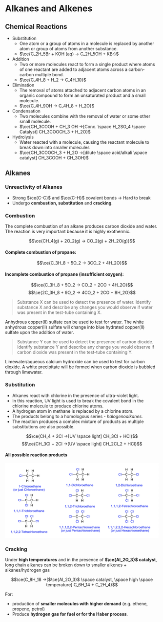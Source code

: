 # Alkanes and Alkenes

## Chemical Reactions

- Substitution
    * One atom or a group of atoms in a molecule is replaced by another atom or group of atoms from another substance.
    * $\ce{C_2H_5Br + KOH (aq) -> C_2H_5OH + KBr}$
- Addition
    * Two or more molecules react to form a single product where atoms of one reactant are added to adjacent atoms across a carbon-carbon multiple bond.
    * $\ce{C_4H_8 + H_2 -> C_4H_10}$
- Elimination
    * The removal of atoms attached to adjacent carbon atoms in an organic compound to form an unsaturated product and a small molecule.
    * $\ce{C_4H_9OH -> C_4H_8 + H_2O}$
- Condensation
    * Two molecules combine with the removal of water or some other small molecule.
    * $\ce{CH_3COOH + CH_3 OH ->[Conc. \space H_2SO_4 \space Catalyst] CH_3COOCH_3 + H_2O}$
- Hydrolysis
    * Water reacted with a molecule, causing the reactant molecule to break down into smaller molecules
    * $\ce{CH_3COOCH_3 + H_2O ->[dilute \space acid/alkali \space catalyst] CH_3COOH + CH_3OH}$

## Alkanes

### Unreactivity of Alkanes

- Strong $\ce{C-C}$ and $\ce{C-H}$ covalent bonds &rarr; Hard to break
- Undergo __combustion, substitution__ and __cracking__.

### Combustion

The complete combustion of an alkane produces carbon dioxide and water. The reaction is very important because it is highly exothermic.

$$\ce{CH_4(g) + 2O_2(g) -> CO_2(g) + 2H_2O(g)}$$

#### Complete combustion of propane:

$$\ce{C_3H_8 + 5O_2 -> 3CO_2 + 4H_2O}$$

#### Incomplete combustion of propane (insufficient oxygen):

$$\ce{C_3H_8 + 5O_2 -> CO_2 + 2CO + 4H_2O}$$
$$\ce{2C_3H_8 + 9O_2 -> 4CO_2 + 2CO + 8H_2O}$$


> Substance X can be used to detect the presence of water. Identify substance X and describe any changes you would observe if water was present in the test-tube containing X.

Anhydrous copper(II) sulfate can be used to test for water. The white anhydrous copper(II) sulfate will change into blue hydrated copper(II) sulfate upon the addition of water.

> Substance Y can be used to detect the presence of carbon dioxide. Identify substance Y and describe any change you would observe if carbon dioxide was present in the test-tube containing Y.

Limewater/aqueous calcium hydroxide can be used to test for carbon dioxide. A white precipitate will be formed when carbon dioxide is bubbled through limewater.

### Substitution

- Alkanes react with chlorine in the presence of ultra-violet light.
- In this reaction, UV light is used to break the covalent bond in the chlorine molecule to produce chlorine atoms. 
- A hydrogen atom in methane is replaced by a chlorine atom.
- The products belong to a homologous series - *halogenoalkanes.*
- The reaction produces a complex mixture of products as multiple substitutions are also possible.

$$\ce{CH_4 + 2Cl ->[UV \space light] CH_3Cl + HCl}$$
$$\ce{CH_3Cl + 2Cl ->[UV \space light] CH_2Cl_2 + HCl}$$

#### All possible reaction products

![figure1](Hydrocarbons/figure1.png)

### Cracking

Under __high temperatures__ and in the presence of __$\ce{Al_2O_3}$ catalyst__, long chain alkanes can be broken down to smaller alkenes + alkanes/hydrogen gas

$$\ce{C_8H_18 ->[$\ce{Al_2O_3}$ \space catalyst, \space high \space temperature] C_6H_14 + C_2H_4}$$

For:
- production of __smaller molecules with higher demand__ (e.g. ethene, propene, petrol)
- Produce __hydrogen gas for fuel or for the Haber process__.
